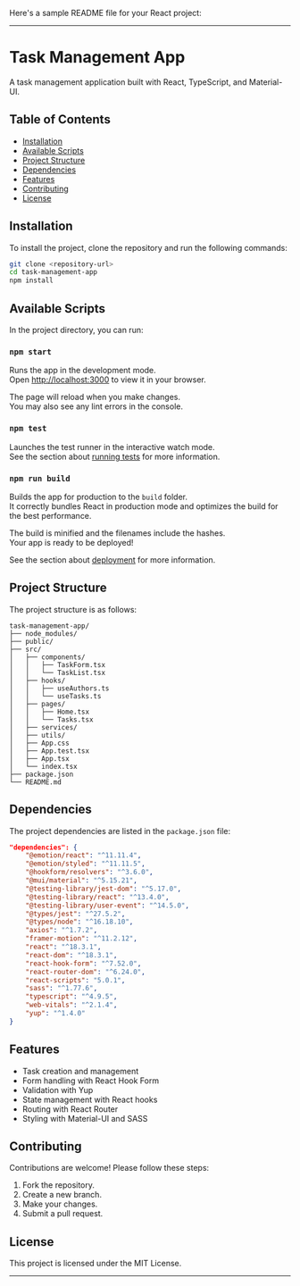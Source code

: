 Here's a sample README file for your React project:

---

# Task Management App

A task management application built with React, TypeScript, and Material-UI.

## Table of Contents

- [Installation](#installation)
- [Available Scripts](#available-scripts)
- [Project Structure](#project-structure)
- [Dependencies](#dependencies)
- [Features](#features)
- [Contributing](#contributing)
- [License](#license)

## Installation

To install the project, clone the repository and run the following commands:

```bash
git clone <repository-url>
cd task-management-app
npm install
```

## Available Scripts

In the project directory, you can run:

### `npm start`

Runs the app in the development mode.\
Open [http://localhost:3000](http://localhost:3000) to view it in your browser.

The page will reload when you make changes.\
You may also see any lint errors in the console.

### `npm test`

Launches the test runner in the interactive watch mode.\
See the section about [running tests](https://facebook.github.io/create-react-app/docs/running-tests) for more information.

### `npm run build`

Builds the app for production to the `build` folder.\
It correctly bundles React in production mode and optimizes the build for the best performance.

The build is minified and the filenames include the hashes.\
Your app is ready to be deployed!

See the section about [deployment](https://facebook.github.io/create-react-app/docs/deployment) for more information.

## Project Structure

The project structure is as follows:

```
task-management-app/
├── node_modules/
├── public/
├── src/
│   ├── components/
│   │   ├── TaskForm.tsx
│   │   └── TaskList.tsx
│   ├── hooks/
│   │   ├── useAuthors.ts
│   │   └── useTasks.ts
│   ├── pages/
│   │   ├── Home.tsx
│   │   └── Tasks.tsx
│   ├── services/
│   ├── utils/
│   ├── App.css
│   ├── App.test.tsx
│   ├── App.tsx
│   └── index.tsx
├── package.json
└── README.md
```

## Dependencies

The project dependencies are listed in the `package.json` file:

```json
"dependencies": {
    "@emotion/react": "^11.11.4",
    "@emotion/styled": "^11.11.5",
    "@hookform/resolvers": "^3.6.0",
    "@mui/material": "^5.15.21",
    "@testing-library/jest-dom": "^5.17.0",
    "@testing-library/react": "^13.4.0",
    "@testing-library/user-event": "^14.5.0",
    "@types/jest": "^27.5.2",
    "@types/node": "^16.18.10",
    "axios": "^1.7.2",
    "framer-motion": "^11.2.12",
    "react": "^18.3.1",
    "react-dom": "^18.3.1",
    "react-hook-form": "^7.52.0",
    "react-router-dom": "^6.24.0",
    "react-scripts": "5.0.1",
    "sass": "^1.77.6",
    "typescript": "^4.9.5",
    "web-vitals": "^2.1.4",
    "yup": "^1.4.0"
}
```

## Features

- Task creation and management
- Form handling with React Hook Form
- Validation with Yup
- State management with React hooks
- Routing with React Router
- Styling with Material-UI and SASS

## Contributing

Contributions are welcome! Please follow these steps:

1. Fork the repository.
2. Create a new branch.
3. Make your changes.
4. Submit a pull request.

## License

This project is licensed under the MIT License.

---


